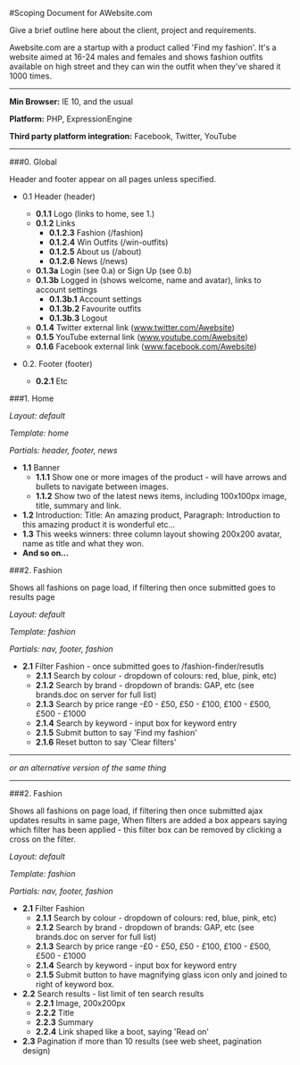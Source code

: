 #Scoping Document for AWebsite.com

Give a brief outline here about the client, project and requirements.

Awebsite.com are a startup with a product called 'Find my fashion'.
It's a website aimed at 16-24 males and females and shows fashion outfits available on high street and they can win the outfit when they've shared it 1000 times.

----

**Min Browser:** IE 10, and the usual

**Platform:** PHP, ExpressionEngine

**Third party platform integration:** Facebook, Twitter, YouTube

---

###0. Global

Header and footer appear on all pages unless specified.

- 0.1 Header (header)
  - **0.1.1** Logo (links to home, see 1.)
  - **0.1.2** Links
    - **0.1.2.3** Fashion (/fashion)
    - **0.1.2.4** Win Outfits (/win-outfits)
    - **0.1.2.5** About us (/about)
    - **0.1.2.6** News (/news)
  - **0.1.3a** Login (see 0.a) or Sign Up (see 0.b)
  - **0.1.3b** Logged in (shows welcome, name and avatar), links to account settings
    - **0.1.3b.1** Account settings
    - **0.1.3b.2** Favourite outfits
    - **0.1.3b.3** Logout
  - **0.1.4** Twitter external link (www.twitter.com/Awebsite) 
  - **0.1.5** YouTube external link (www.youtube.com/Awebsite)
  - **0.1.6** Facebook external link (www.facebook.com/Awebsite)

- 0.2. Footer (footer)
  - **0.2.1** Etc

      
###1. Home

*Layout: default*

*Template: home*

*Partials: header, footer, news*

- **1.1** Banner
  - **1.1.1** Show one or more images of the product - will have arrows and bullets to navigate between images.
  - **1.1.2** Show two of the latest news items, including 100x100px image, title, summary and link.
- **1.2** Introduction: Title: An amazing product, Paragraph: Introduction to this amazing product it is wonderful etc...
- **1.3** This weeks winners: three column layout showing 200x200 avatar, name as title and what they won.
- **And so on...**


###2. Fashion

Shows all fashions on page load, if filtering then once submitted goes to results page

*Layout: default*

*Template: fashion*

*Partials: nav, footer, fashion*

- **2.1** Filter Fashion - once submitted goes to /fashion-finder/resutls
  - **2.1.1** Search by colour - dropdown of colours: red, blue, pink, etc)
  - **2.1.2** Search by brand - dropdown of brands: GAP, etc (see brands.doc on server for full list)
  - **2.1.3** Search by price range -£0 - £50, £50 - £100, £100 - £500, £500 - £1000
  - **2.1.4** Search by keyword - input box for keyword entry
  - **2.1.5** Submit button to say 'Find my fashion'
  - **2.1.6** Reset button to say 'Clear filters'

---

*or an alternative version of the same thing*

---

###2. Fashion

Shows all fashions on page load, if filtering then once submitted ajax updates results in same page, When filters are added a box appears saying which filter has been applied - this filter box can be removed by clicking a cross on the filter.

*Layout: default*

*Template: fashion*

*Partials: nav, footer, fashion*

- **2.1** Filter Fashion
  - **2.1.1** Search by colour - dropdown of colours: red, blue, pink, etc)
  - **2.1.2** Search by brand - dropdown of brands: GAP, etc (see brands.doc on server for full list)
  - **2.1.3** Search by price range -£0 - £50, £50 - £100, £100 - £500, £500 - £1000
  - **2.1.4** Search by keyword - input box for keyword entry
  - **2.1.5** Submit button to have magnifying glass icon only and joined to right of keyword box.
- **2.2** Search results - list limit of ten search results
  - **2.2.1** Image, 200x200px
  - **2.2.2** Title
  - **2.2.3** Summary
  - **2.2.4** Link shaped like a boot, saying 'Read on'
- **2.3** Pagination if more than 10 results (see web sheet, pagination design)


